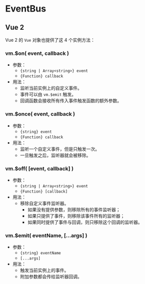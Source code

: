 # EventBus

## Vue 2

Vue 2 的 `Vue` 对象也提供了这 4 个实例方法：

### vm.$on( event, callback )

- 参数：
  - `{string | Array<string>} event`
  - `{Function} callback`
- 用法：
  - 监听当前实例上的自定义事件。
  - 事件可以由 `vm.$emit` 触发。
  - 回调函数会接收所有传入事件触发函数的额外参数。

### vm.$once( event, callback )

- 参数：
  - `{string} event`
  - `{Function} callback`
- 用法：
  - 监听一个自定义事件，但是只触发一次。
  - 一旦触发之后，监听器就会被移除。

### vm.$off( [event, callback] )

- 参数：
  - `{string | Array<string>} event`
  - `{Function} [callback]`
- 用法：
  - 移除自定义事件监听器。
    - 如果没有提供参数，则移除所有的事件监听器；
    - 如果只提供了事件，则移除该事件所有的监听器；
    - 如果同时提供了事件与回调，则只移除这个回调的监听器。

### vm.$emit( eventName, [...args] )

- 参数：
  - `{string} eventName`
  - `[...args]`
- 用法：
  - 触发当前实例上的事件。
  - 附加参数都会传给监听器回调。
